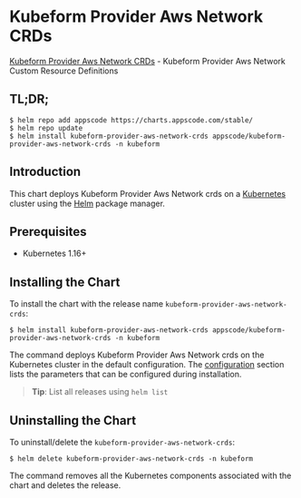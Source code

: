 # Kubeform Provider Aws Network CRDs

[Kubeform Provider Aws Network CRDs](https://github.com/kubeform) - Kubeform Provider Aws Network Custom Resource Definitions

## TL;DR;

```console
$ helm repo add appscode https://charts.appscode.com/stable/
$ helm repo update
$ helm install kubeform-provider-aws-network-crds appscode/kubeform-provider-aws-network-crds -n kubeform
```

## Introduction

This chart deploys Kubeform Provider Aws Network crds on a [Kubernetes](http://kubernetes.io) cluster using the [Helm](https://helm.sh) package manager.

## Prerequisites

- Kubernetes 1.16+

## Installing the Chart

To install the chart with the release name `kubeform-provider-aws-network-crds`:

```console
$ helm install kubeform-provider-aws-network-crds appscode/kubeform-provider-aws-network-crds -n kubeform
```

The command deploys Kubeform Provider Aws Network crds on the Kubernetes cluster in the default configuration. The [configuration](#configuration) section lists the parameters that can be configured during installation.

> **Tip**: List all releases using `helm list`

## Uninstalling the Chart

To uninstall/delete the `kubeform-provider-aws-network-crds`:

```console
$ helm delete kubeform-provider-aws-network-crds -n kubeform
```

The command removes all the Kubernetes components associated with the chart and deletes the release.


